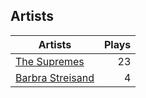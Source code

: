## Artists
Artists | Plays 
----- | -----: 
[The Supremes](/artists/the-supremes-784579) | 23
[Barbra Streisand](/artists/barbra-streisand-31892) | 4

